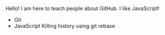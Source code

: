 Hello! I am here to teach people about GitHub. I like JavaScript!
* Git
* JavaScript
Killing history using git rebase
